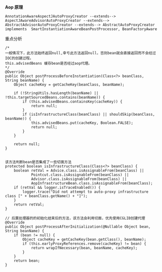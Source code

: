 
**Aop 原理**

`AnnotationAwareAspectJAutoProxyCreator
    --extends--> AspectJAwareAdvisorAutoProxyCreator
        --extends--> AbstractAdvisorAutoProxyCreator
            --extends--> AbstractAutoProxyCreator
                         		implements 
                         		SmartInstantiationAwareBeanPostProcessor,
                         		BeanFactoryAware`
                         		
重点分析

    /*
    一般情况下，此方法始终返回null,幸亏此方法返回null，否则bean就会直接返回而不会经过IOC的创建过程。
    this.advisedBeans 缓存bean是否经过aop代理。
    */
    @Override
	public Object postProcessBeforeInstantiation(Class<?> beanClass, String beanName) {
		Object cacheKey = getCacheKey(beanClass, beanName);

		if (!StringUtils.hasLength(beanName) || !this.targetSourcedBeans.contains(beanName)) {
			if (this.advisedBeans.containsKey(cacheKey)) {
				return null;
			}
			if (isInfrastructureClass(beanClass) || shouldSkip(beanClass, beanName)) {
				this.advisedBeans.put(cacheKey, Boolean.FALSE);
				return null;
			}
		}

		return null;
	}
	
	
	该方法判断bean是否集成了一些切面方法
	protected boolean isInfrastructureClass(Class<?> beanClass) {
		boolean retVal = Advice.class.isAssignableFrom(beanClass) ||
				Pointcut.class.isAssignableFrom(beanClass) ||
				Advisor.class.isAssignableFrom(beanClass) ||
				AopInfrastructureBean.class.isAssignableFrom(beanClass);
		if (retVal && logger.isTraceEnabled()) {
			logger.trace("Did not attempt to auto-proxy infrastructure class [" + beanClass.getName() + "]");
		}
		return retVal;
	}
	
	// 后置处理器的的初始化结束后的方法，该方法会利用切面，优先使用CGLIB创建代理
	@Override
	public Object postProcessAfterInitialization(@Nullable Object bean, String beanName) {
		if (bean != null) {
			Object cacheKey = getCacheKey(bean.getClass(), beanName);
			if (this.earlyProxyReferences.remove(cacheKey) != bean) {
				return wrapIfNecessary(bean, beanName, cacheKey);
			}
		}
		return bean;
	}
